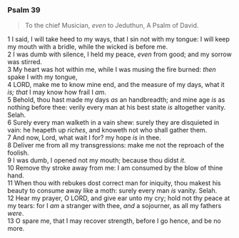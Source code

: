 ### Psalm 39

> To the chief Musician, *even* to Jeduthun, A Psalm of David.

1 I said, I will take heed to my ways, that I sin not with my tongue: I will keep my mouth with a bridle, while the wicked is before me.  
2 I was dumb with silence, I held my peace, *even* from good; and my sorrow was stirred.  
3 My heart was hot within me, while I was musing the fire burned: *then* spake I with my tongue,  
4 LORD, make me to know mine end, and the measure of my days, what it *is; that* I may know how frail I *am*.  
5 Behold, thou hast made my days *as* an handbreadth; and mine age *is* as nothing before thee: verily every man at his best state *is* altogether vanity. Selah.  
6 Surely every man walketh in a vain shew: surely they are disquieted in vain: he heapeth up *riches*, and knoweth not who shall gather them.  
7 And now, Lord, what wait I for? my hope *is* in thee.  
8 Deliver me from all my transgressions: make me not the reproach of the foolish.  
9 I was dumb, I opened not my mouth; because thou didst *it*.  
10 Remove thy stroke away from me: I am consumed by the blow of thine hand.  
11 When thou with rebukes dost correct man for iniquity, thou makest his beauty to consume away like a moth: surely every man *is* vanity. Selah.  
12 Hear my prayer, O LORD, and give ear unto my cry; hold not thy peace at my tears: for I *am* a stranger with thee, *and* a sojourner, as all my fathers *were*.  
13 O spare me, that I may recover strength, before I go hence, and be no more.  
